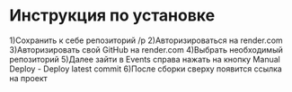 # Инструкция по установке
1)Сохранить к себе репозиторий /p
2)Авторизироваться на render.com
3)Авторизировать свой GitHub на render.com
4)Выбрать необходимый репозиторий
5)Далее зайти в Events справа нажать на кнопку Manual Deploy - Deploy latest commit
6)После сборки сверху появится ссылка на проект
